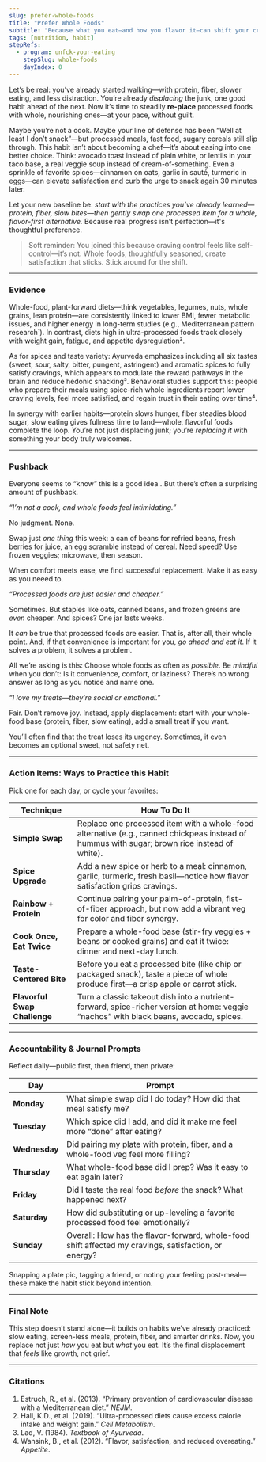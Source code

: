 ```yaml
---
slug: prefer-whole-foods
title: "Prefer Whole Foods"
subtitle: "Because what you eat—and how you flavor it—can shift your cravings, mood, and digestive peace…without overhauling your life."
tags: [nutrition, habit]
stepRefs:
  - program: unfck-your-eating
    stepSlug: whole-foods
    dayIndex: 0
---
```


Let’s be real: you’ve already started walking—with protein, fiber, slower eating, and less distraction. You’re already *displacing* the junk, one good habit ahead of the next. Now it’s time to steadily **re-place** processed foods with whole, nourishing ones—at your pace, without guilt.

Maybe you’re not a cook. Maybe your line of defense has been “Well at least I don’t snack”—but processed meals, fast food, sugary cereals still slip through. This habit isn’t about becoming a chef—it’s about easing into one better choice. Think: avocado toast instead of plain white, or lentils in your taco base, a real veggie soup instead of cream-of-something. Even a sprinkle of favorite spices—cinnamon on oats, garlic in sauté, turmeric in eggs—can elevate satisfaction and curb the urge to snack again 30 minutes later.

Let your new baseline be: *start with the practices you’ve already learned—protein, fiber, slow bites—then gently swap one processed item for a whole, flavor-first alternative.* Because real progress isn’t perfection—it's thoughtful preference.

> Soft reminder: You joined this because craving control feels like self-control—it’s not. Whole foods, thoughtfully seasoned, create satisfaction that sticks. Stick around for the shift.
> 

---

### **Evidence**

Whole-food, plant-forward diets—think vegetables, legumes, nuts, whole grains, lean protein—are consistently linked to lower BMI, fewer metabolic issues, and higher energy in long-term studies (e.g., Mediterranean pattern research¹). In contrast, diets high in ultra-processed foods track closely with weight gain, fatigue, and appetite dysregulation².

As for spices and taste variety: Ayurveda emphasizes including all six tastes (sweet, sour, salty, bitter, pungent, astringent) and aromatic spices to fully satisfy cravings, which appears to modulate the reward pathways in the brain and reduce hedonic snacking³. Behavioral studies support this: people who prepare their meals using spice-rich whole ingredients report lower craving levels, feel more satisfied, and regain trust in their eating over time⁴.

In synergy with earlier habits—protein slows hunger, fiber steadies blood sugar, slow eating gives fullness time to land—whole, flavorful foods complete the loop. You’re not just displacing junk; you’re *replacing it* with something your body truly welcomes.

---

### **Pushback**

Everyone seems to “know” this is a good idea…But there’s often a surprising amount of pushback.

 

_“I’m not a cook, and whole foods feel intimidating.”_

No judgment. None.

Swap just *one thing* this week: a can of beans for refried beans, fresh berries for juice, an egg scramble instead of cereal. Need speed? Use frozen veggies; microwave, then season. 

When comfort meets ease, we find successful replacement. Make it as easy as you neeed to.

_“Processed foods are just easier and cheaper.”_

Sometimes. But staples like oats, canned beans, and frozen greens are *even* cheaper. And spices? One jar lasts weeks. 

It *can* be true that processed foods are easier. That is, after all, their whole point. And, if that convenience is important for you, *go ahead and eat it*. If it solves a problem, it solves a problem.

All we’re asking is this: Choose whole foods as often as *possible*. Be *mindful* when you don’t: Is it convenience, comfort, or laziness? There’s no wrong answer as long as you notice and name one.

_“I love my treats—they’re social or emotional.”_

Fair. Don’t remove joy. Instead, apply displacement: start with your whole-food base (protein, fiber, slow eating), add a small treat if you want.

You’ll often find that the treat loses its urgency. Sometimes, it even becomes an optional sweet, not safety net.

---

### **Action Items: Ways to Practice this Habit**

Pick one for each day, or cycle your favorites:

| **Technique** | **How To Do It** |
| --- | --- |
| **Simple Swap** | Replace one processed item with a whole-food alternative (e.g., canned chickpeas instead of hummus with sugar; brown rice instead of white). |
| **Spice Upgrade** |  Add a new spice or herb to a meal: cinnamon, garlic, turmeric, fresh basil—notice how flavor satisfaction grips cravings. |
| **Rainbow + Protein** |  Continue pairing your palm-of-protein, fist-of-fiber approach, but now add a vibrant veg for color and fiber synergy. |
| **Cook Once, Eat Twice** | Prepare a whole-food base (stir-fry veggies + beans or cooked grains) and eat it twice: dinner and next-day lunch. |
| **Taste-Centered Bite** | Before you eat a processed bite (like chip or packaged snack), taste a piece of whole produce first—a crisp apple or carrot stick. |
| **Flavorful Swap Challenge** | Turn a classic takeout dish into a nutrient-forward, spice-richer version at home: veggie “nachos” with black beans, avocado, spices. |

---

### **Accountability & Journal Prompts**

Reflect daily—public first, then friend, then private:

| Day | Prompt |
| --- | --- |
| **Monday** | What simple swap did I do today? How did that meal satisfy me? |
| **Tuesday** | Which spice did I add, and did it make me feel more “done” after eating? |
| **Wednesday** | Did pairing my plate with protein, fiber, and a whole-food veg feel more filling? |
| **Thursday** | What whole-food base did I prep? Was it easy to eat again later? |
| **Friday** | Did I taste the real food *before* the snack? What happened next? |
| **Saturday** | How did substituting or up-leveling a favorite processed food feel emotionally? |
| **Sunday** | Overall: How has the flavor-forward, whole-food shift affected my cravings, satisfaction, or energy? |

Snapping a plate pic, tagging a friend, or noting your feeling post-meal—these make the habit stick beyond intention.

---

### Final Note

This step doesn’t stand alone—it builds on habits we’ve already practiced: slow eating, screen-less meals, protein, fiber, and smarter drinks. Now, you replace not just *how* you eat but *what* you eat. It’s the final displacement that *feels* like growth, not grief.

---

### **Citations**

1. Estruch, R., et al. (2013). “Primary prevention of cardiovascular disease with a Mediterranean diet.” *NEJM*.
2. Hall, K.D., et al. (2019). “Ultra-processed diets cause excess calorie intake and weight gain.” *Cell Metabolism*.
3. Lad, V. (1984). *Textbook of Ayurveda*.
4. Wansink, B., et al. (2012). “Flavor, satisfaction, and reduced overeating.” *Appetite*.